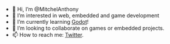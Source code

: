 - 👋 Hi, I’m @MitchelAnthony
- 👀 I’m interested in web, embedded and game development
- 🌱 I’m currently learning [Godot](https://godotengine.org/)!
- 💞️ I’m looking to collaborate on games or embedded projects.
- 📫 How to reach me: [Twitter](https://twitter.com/mitchelanthony).

<!---
MitchelAnthony/MitchelAnthony is a ✨ special ✨ repository because its `README.md` (this file) appears on your GitHub profile.
You can click the Preview link to take a look at your changes.
--->
